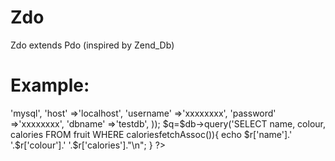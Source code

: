 # Zdo
Zdo extends Pdo (inspired by Zend_Db)

Example:
=======

  <?php
  require 'Zdo.php';
  
  $db=new Zdo(array(
  	'adapter'	=>'mysql',
  	'host'		=>'localhost',
  	'username'	=>'xxxxxxxx',
  	'password'	=>'xxxxxxxx',
  	'dbname'	=>'testdb',
  ));
  
  $q=$db->query('SELECT name, colour, calories FROM fruit WHERE calories<?', 150);
  while($r=$q->fetchAssoc()){
  	echo $r['name'].' '.$r['colour'].' '.$r['calories']."\n";
  }
  ?>
